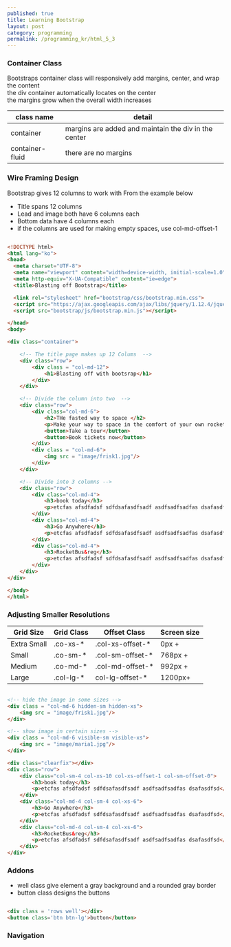 ```yaml
---
published: true
title: Learning Bootstrap
layout: post
category: programming
permalink: /programming_kr/html_5_3
---
```


### Container Class

Bootstraps container class will responsively add margins, center, and wrap the content
<br> the div container automatically locates on the center
<br> the margins grow when the overall width increases

| class name |  detail   |
| -- | -- |
| container |  margins are added and maintain the div in the center |
| container-fluid | there are no margins |


### Wire Framing Design

Bootstrap gives 12 columns to work with
From the example below

- Title spans 12 columns
- Lead and image both have 6 columns each
- Bottom data have 4 columns each
- if the columns are used for making empty spaces, use col-md-offset-1

```html

<!DOCTYPE html>
<html lang="ko">
<head>
  <meta charset="UTF-8">
  <meta name="viewport" content="width=device-width, initial-scale=1.0">
  <meta http-equiv="X-UA-Compatible" content="ie=edge">
  <title>Blasting off Bootstrap</title>

  <link rel="stylesheet" href="bootstrap/css/bootstrap.min.css">
  <script src="https://ajax.googleapis.com/ajax/libs/jquery/1.12.4/jquery.min.js"></script>
  <script src="bootstrap/js/bootstrap.min.js"></script>

</head>
<body>

<div class="container">

    <!-- The title page makes up 12 Colums  -->
    <div class="row">
        <div class = "col-md-12">
            <h1>Blasting off with bootsrap</h1>
        </div>
    </div>

    <!-- Divide the column into two  -->
    <div class="row">
        <div class="col-md-6">
            <h2>THe fasted way to space </h2>
            <p>Make your way to space in the comfort of your own rocket, elevator or transporter</p>
            <button>Take a tour</button>
            <button>Book tickets now</button>
        </div>
        <div class = "col-md-6">
            <img src = "image/frisk1.jpg"/>
        </div>
    </div>

    <!-- Divide into 3 columns -->
    <div class="row">
        <div class="col-md-4">
            <h3>book today</h3>
            <p>etcfas afsdfadsf sdfdsafasdfsadf asdfsadfsadfas dsafasdfsd</p>
        </div>
        <div class="col-md-4">
            <h3>Go Anywhere</h3>
            <p>etcfas afsdfadsf sdfdsafasdfsadf asdfsadfsadfas dsafasdfsd</p>
        </div>
        <div class="col-md-4">
            <h3>RocketBus&reg</h3>
            <p>etcfas afsdfadsf sdfdsafasdfsadf asdfsadfsadfas dsafasdfsd</p>
        </div>
    </div>
</div>

</body>
</html>

```

### Adjusting Smaller Resolutions

| Grid Size | Grid Class | Offset Class | Screen size |
| -- | -- | -- | -- |
| Extra Small |  .co-xs-* | .col-xs-offset-* | 0px + |
| Small |  .co-sm-* | .col-sm-offset-* | 768px + |
| Medium | .co-md-* | .col-md-offset-* | 992px + |
| Large | .col-lg-* | col-lg-offset-* | 1200px+ |     


```html

<!-- hide the image in some sizes -->
<div class = "col-md-6 hidden-sm hidden-xs">
    <img src = "image/frisk1.jpg"/>
</div>

<!-- show image in certain sizes -->
<div class = "col-md-6 visible-sm visible-xs">
    <img src = "image/maria1.jpg"/>
</div>

<div class="clearfix"></div>
<div class="row">
    <div class="col-sm-4 col-xs-10 col-xs-offset-1 col-sm-offset-0">
        <h3>book today</h3>
        <p>etcfas afsdfadsf sdfdsafasdfsadf asdfsadfsadfas dsafasdfsd</p>
    </div>
    <div class="col-md-4 col-sm-4 col-xs-6">
        <h3>Go Anywhere</h3>
        <p>etcfas afsdfadsf sdfdsafasdfsadf asdfsadfsadfas dsafasdfsd</p>
    </div>
    <div class="col-md-4 col-sm-4 col-xs-6">
        <h3>RocketBus&reg</h3>
        <p>etcfas afsdfadsf sdfdsafasdfsadf asdfsadfsadfas dsafasdfsd</p>
    </div>
</div>

```

### Addons

- well class give element a gray background and a rounded gray border
- button class designs the buttons

``` html

<div class = 'rows well'></div>
<button class='btn btn-lg'>button</button>

```

### Navigation
